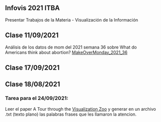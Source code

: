 ## Infovis 2021 ITBA
Presentar Trabajos de la Materia - Visualización de la Información

## Clase 11/09/2021 
Análisis de los datos de mom del 2021 semana 36 sobre What do Americans think about abortion?
[MakeOverMonday_2021_36](https://basilioclaudio.github.io/infovis2021/mom2021w36.html)

## Clase 17/09/2021 

## Clase 18/08/2021

### Tarea para el 24/09/2021:
Leer el paper A Tour through the [Visualization Zoo](https://queue.acm.org/detail.cfm?id=1805128) y generar en un archivo .txt (texto plano) las palabras frases que les llamaron la atencion.


